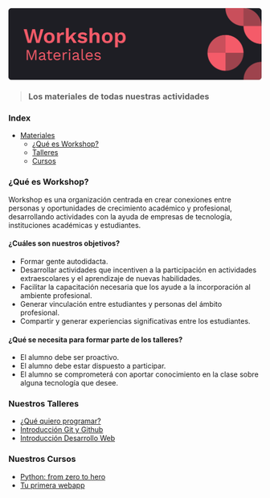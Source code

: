 <p align="center">
    <img align="center" src="https://github.com/HeyWorkshop/Materiales/blob/master/Imagenes/head.png" alt="head" />
</p>

> ### Los materiales de todas nuestras actividades

### Index

- [Materiales](#)
  - [¿Qué es Workshop?](#qué-es-workshop)
  - [Talleres](#nuestros-talleres)
  - [Cursos](#nuestros-cursos)

### ¿Qué es Workshop?

Workshop es una organización centrada en crear conexiones entre personas y oportunidades de crecimiento académico y profesional, desarrollando actividades con la ayuda de empresas de tecnología, instituciones académicas y estudiantes.

#### ¿Cuáles son nuestros objetivos?

- Formar gente autodidacta.
- Desarrollar actividades que incentiven a la participación en actividades extraescolares y el aprendizaje de nuevas habilidades.
- Facilitar la capacitación necesaria que los ayude a la incorporación al ambiente profesional.
- Generar vinculación entre estudiantes y personas del ámbito profesional.
- Compartir y generar experiencias significativas entre los estudiantes.

#### ¿Qué se necesita para formar parte de los talleres?

- El alumno debe ser proactivo.
- El alumno debe estar dispuesto a participar.
- El alumno se comprometerá con aportar conocimiento en la clase sobre alguna tecnología que desee.

### Nuestros Talleres

- [¿Qué quiero programar?](/Sesiones/Pláticas/QueQuieroProgramar/main.md)
- [Introducción Git y Github](/Sesiones/Talleres/GitGithub/README.md)
- [Introducción Desarrollo Web](/Sesiones/Talleres/HtmlAndCss/README.md)

### Nuestros Cursos

- [Python: from zero to hero](https://github.com/VictorLaraL/PythonBegginers)
- [Tu primera webapp](https://github.com/MiguelRAvila/MiPrimeraAplicacionWeb/blob/master/1.-home.md)
